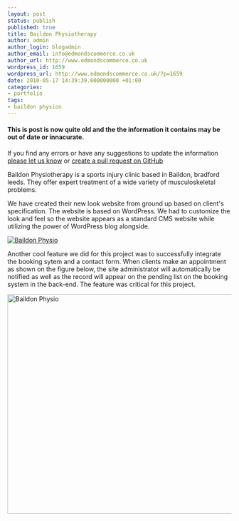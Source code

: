 ```yaml
---
layout: post
status: publish
published: true
title: Baildon Physiotherapy
author: admin
author_login: blogadmin
author_email: info@edmondscommerce.co.uk
author_url: http://www.edmondscommerce.co.uk
wordpress_id: 1659
wordpress_url: http://www.edmondscommerce.co.uk/?p=1659
date: 2010-05-17 14:39:39.000000000 +01:00
categories:
- portfolio
tags:
- baildon physion
---
```

<div class="oldpost"><h4>This is post is now quite old and the the information it contains may be out of date or innacurate.</h4>
<p>
If you find any errors or have any suggestions to update the information <a href="http://edmondscommerce.github.io/contact-us/index.html">please let us know</a>
or <a href="https://github.com/edmondscommerce/edmondscommerce.github.io">create a pull request on GitHub</a>
</p>
</div>
Baildon Physiotherapy is a sports injury clinic based in Baildon, bradford leeds. They offer expert treatment of a wide variety of musculoskeletal problems.

We have created their new look website from ground up based on client's specification. The website is based on WordPress. We had to customize the look and feel so the website appears as a standard CMS website while utilizing the power of WordPress blog alongside.

<a href="http://www.baildonphysio.com/"><img alt="Baildon Physio" src="http://www.edmondscommerce.co.uk/blog/wp-content/uploads/2008/07/baildonphysio.png" title="Baildon Physio" /></a>

Another cool feature we did for this project was to successfully integrate the booking sytem and a contact form. When clients make an appointment as shown on the figure below, the site administrator will automatically be notified as well as the record will appear on the pending list on the booking system in the back-end. The feature was critical for this project.

<a href="http://www.baildonphysio.com/appointments/"><img alt="Baildon Physio" src="http://www.edmondscommerce.co.uk/blog/wp-content/uploads/2008/07/baildon_appt.png" title="Baildon Physio" width="650" height="492" /></a>
